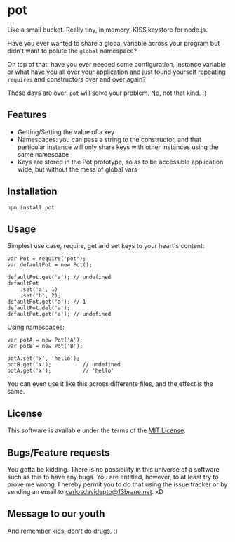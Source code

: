pot
===

Like a small bucket. Really tiny, in memory, KISS keystore for node.js.

Have you ever wanted to share a global variable across your program but didn't want to polute the `global` namespace?

On top of that, have you ever needed some configuration, instance variable or what have you all over your application and just found yourself repeating `requires` and constructors over and over again?

Those days are over. `pot` will solve your problem. No, not that kind. :)

Features
--------

- Getting/Setting the value of a key
- Namespaces: you can pass a string to the constructor, and that particular instance will only share keys with other instances using the same namespace
- Keys are stored in the Pot prototype, so as to be accessible application wide, but without the mess of global vars

Installation
------------

    npm install pot

Usage
-----

Simplest use case, require, get and set keys to your heart's content:

    var Pot = require('pot');
    var defaultPot = new Pot();

    defaultPot.get('a'); // undefined
    defaultPot
        .set('a', 1)
        .set('b', 2);
    defaultPot.get('a'); // 1
    defaultPot.del('a');
    defaultPot.get('a'); // undefined

Using namespaces:

    var potA = new Pot('A');
    var potB = new Pot('B');

    potA.set('x', 'hello');
    potB.get('x');          // undefined
    potA.get('x');          // 'hello'


You can even use it like this across differente files, and the effect is the same.


License
-------

This software is available under the terms of the [MIT License](https://github.com/carlosdavidepto/pot/blob/master/LICENSE).

Bugs/Feature requests
---------------------

You gotta be kidding. There is no possibility in this universe of a software such as this to have any bugs. You are entitled, however, to at least try to prove me wrong. I hereby permit you to do that using the issue tracker or by sending an email to <carlosdavidepto@13brane.net>. xD

Message to our youth
--------------------

And remember kids, don't do drugs. :)
